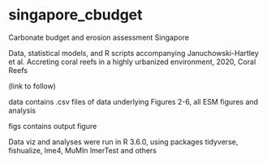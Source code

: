 # singapore_cbudget
Carbonate budget and erosion assessment Singapore

Data, statistical models, and R scripts accompanying Januchowski-Hartley et al. Accreting coral reefs in a highly urbanized environment, 2020, Coral Reefs

(link to follow)

data contains .csv files of data underlying Figures 2-6, all ESM figures and analysis

figs contains output figure

Data viz and analyses were run in R 3.6.0, using packages tidyverse, fishualize, lme4, MuMIn lmerTest and others
